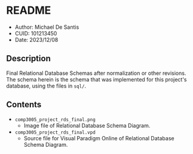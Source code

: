 # README
* Author: Michael De Santis
* CUID: 101213450
* Date: 2023/12/08

## Description
Final Relational Database Schemas after normalization or other revisions. The schema herein is the schema that was implemented for this project's database, using the files in `sql/`.

## Contents
* `comp3005_project_rds_final.png`
    * Image file of Relational Database Schema Diagram.
* `comp3005_project_rds_final.vpd`
    * Source file for Visual Paradigm Online of Relational Database Schema Diagram.
